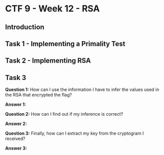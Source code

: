 # CTF 9 - Week 12 - RSA

## Introduction

## Task 1 - Implementing a Primality Test

## Task 2 - Implementing RSA

## Task 3

**Question 1:** How can I use the information I have to infer the values used in the RSA that encrypted the flag?

**Answer 1:**

**Question 2:** How can I find out if my inference is correct?

**Answer 2:**

**Question 3:** Finally, how can I extract my key from the cryptogram I received?

**Answer 3:**

